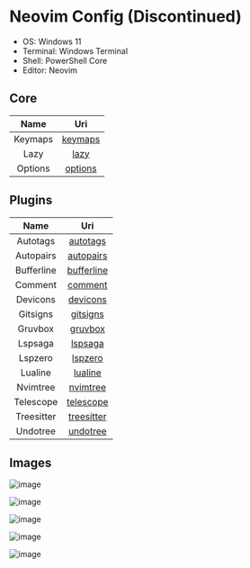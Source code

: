 # Neovim Config (Discontinued)

- OS: Windows 11
- Terminal: Windows Terminal
- Shell: PowerShell Core
- Editor: Neovim

## Core

|  Name   |                                        Uri                                         |
| :-----: | :--------------------------------------------------------------------------------: |
| Keymaps | [keymaps](https://github.com/mezdelex/NeovimConfig/blob/main/lua/core/keymaps.lua) |
|  Lazy   |    [lazy](https://github.com/mezdelex/NeovimConfig/blob/main/lua/core/lazy.lua)    |
| Options | [options](https://github.com/mezdelex/NeovimConfig/blob/main/lua/core/options.lua) |

## Plugins

|    Name    |                                             Uri                                             |
| :--------: | :-----------------------------------------------------------------------------------------: |
|  Autotags  |   [autotags](https://github.com/mezdelex/NeovimConfig/tree/main/lua/plugins/autotags.lua)   |
| Autopairs  |  [autopairs](https://github.com/mezdelex/NeovimConfig/tree/main/lua/plugins/autopairs.lua)  |
| Bufferline | [bufferline](https://github.com/mezdelex/NeovimConfig/tree/main/lua/plugins/bufferline.lua) |
|  Comment   |    [comment](https://github.com/mezdelex/NeovimConfig/tree/main/lua/plugins/comment.lua)    |
|  Devicons  |   [devicons](https://github.com/mezdelex/NeovimConfig/tree/main/lua/plugins/devicons.lua)   |
|  Gitsigns  |   [gitsigns](https://github.com/mezdelex/NeovimConfig/tree/main/lua/plugins/gitsigns.lua)   |
|  Gruvbox   |    [gruvbox](https://github.com/mezdelex/NeovimConfig/blob/main/lua/plugins/gruvbox.lua)    |
|  Lspsaga   |    [lspsaga](https://github.com/mezdelex/NeovimConfig/tree/main/lua/plugins/lspsaga.lua)    |
|  Lspzero   |    [lspzero](https://github.com/mezdelex/NeovimConfig/tree/main/lua/plugins/lspzero.lua)    |
|  Lualine   |    [lualine](https://github.com/mezdelex/NeovimConfig/tree/main/lua/plugins/lualine.lua)    |
|  Nvimtree  |   [nvimtree](https://github.com/mezdelex/NeovimConfig/tree/main/lua/plugins/nvimtree.lua)   |
| Telescope  |  [telescope](https://github.com/mezdelex/NeovimConfig/tree/main/lua/plugins/telescope.lua)  |
| Treesitter | [treesitter](https://github.com/mezdelex/NeovimConfig/tree/main/lua/plugins/treesitter.lua) |
|  Undotree  |   [undotree](https://github.com/mezdelex/NeovimConfig/tree/main/lua/plugins/undotree.lua)   |

## Images

![image](https://user-images.githubusercontent.com/59997405/217385236-94841285-9dbe-4dce-a69e-857b553108d7.png)

![image](https://user-images.githubusercontent.com/59997405/218339651-c01bff73-3e0f-41d1-9432-00a6e3668bd7.png)

![image](https://user-images.githubusercontent.com/59997405/217385344-fa9e583a-ca58-41b6-8e58-e98c94c240f1.png)

![image](https://user-images.githubusercontent.com/59997405/217385415-666af4ad-8008-478b-9e38-4b93ed37d061.png)

![image](https://user-images.githubusercontent.com/59997405/217385455-30304fb6-f188-4783-a150-5485aee9e8c3.png)
